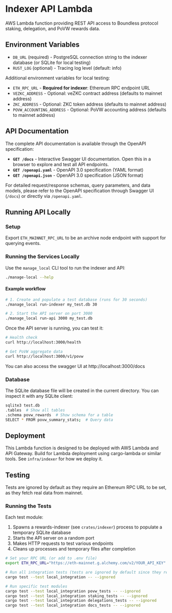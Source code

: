 # Indexer API Lambda

AWS Lambda function providing REST API access to Boundless protocol staking, delegation, and PoVW rewards data.

## Environment Variables

- `DB_URL` (required) - PostgreSQL connection string to the indexer database (or SQLite for local testing)
- `RUST_LOG` (optional) - Tracing log level (default: info)

Additional environment variables for local testing:

- `ETH_RPC_URL` - **Required for indexer**: Ethereum RPC endpoint URL
- `VEZKC_ADDRESS` - Optional: veZKC contract address (defaults to mainnet address)
- `ZKC_ADDRESS` - Optional: ZKC token address (defaults to mainnet address)
- `POVW_ACCOUNTING_ADDRESS` - Optional: PoVW accounting address (defaults to mainnet address)

## API Documentation

The complete API documentation is available through the OpenAPI specification:

- **`GET /docs`** - Interactive Swagger UI documentation. Open this in a browser to explore and test all API endpoints.
- **`GET /openapi.yaml`** - OpenAPI 3.0 specification (YAML format)
- **`GET /openapi.json`** - OpenAPI 3.0 specification (JSON format)

For detailed request/response schemas, query parameters, and data models, please refer to the OpenAPI specification through Swagger UI (`/docs`) or directly via `/openapi.yaml`.

## Running API Locally

### Setup

Export `ETH_MAINNET_RPC_URL` to be an archive node endpoint with support for querying events.

### Running the Services Locally

Use the `manage_local` CLI tool to run the indexer and API:

```bash
./manage-local --help
```

#### Example workflow

```bash
# 1. Create and populate a test database (runs for 30 seconds)
./manage_local run-indexer my_test.db 30

# 2. Start the API server on port 3000
./manage_local run-api 3000 my_test.db
```

Once the API server is running, you can test it:

```bash
# Health check
curl http://localhost:3000/health

# Get PoVW aggregate data
curl http://localhost:3000/v1/povw
```

You can also access the swagger UI at http://localhost:3000/docs

### Database

The SQLite database file will be created in the current directory. You can inspect it with any SQLite client:

```bash
sqlite3 test.db
.tables  # Show all tables
.schema povw_rewards  # Show schema for a table
SELECT * FROM povw_summary_stats;  # Query data
```

## Deployment

This Lambda function is designed to be deployed with AWS Lambda and API Gateway.
Build for Lambda deployment using cargo-lambda or similar tools. See `infra/indexer` for how we deploy it.

## Testing

Tests are ignored by default as they require an Ethereum RPC URL to be set, as they fetch real data from mainnet.

### Running the Tests

Each test module:

1. Spawns a rewards-indexer (see `crates/indexer`) process to populate a temporary SQLite database
2. Starts the API server on a random port
3. Makes HTTP requests to test various endpoints
4. Cleans up processes and temporary files after completion

```bash
# Set your RPC URL (or add to .env file)
export ETH_RPC_URL="https://eth-mainnet.g.alchemy.com/v2/YOUR_API_KEY"

# Run all integration tests (tests are ignored by default since they require RPC)
cargo test --test local_integration -- --ignored

# Run specific test modules
cargo test --test local_integration povw_tests -- --ignored
cargo test --test local_integration staking_tests -- --ignored
cargo test --test local_integration delegations_tests -- --ignored
cargo test --test local_integration docs_tests -- --ignored
```
